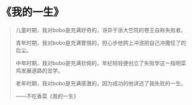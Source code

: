 # 《我的一生》

> 儿童时期，我对bobo是充满好奇的，讶异于浙大竺院的卷王自称失败者。
> 
> 青年时期，我对bobo是充满警惕的，担心步他网上冲浪把自己冲魔怔了的后尘。
> 
> 中年时期，我对bobo是充满钦佩的，年纪轻轻便创立了失败学这一指明菜鸡发展道路的显学。
> 
> 老年时期，我对bobo是充满感激的，因为成功的他讲述了我失败的一生。
> 
> ——不吃香菜《我的一生》